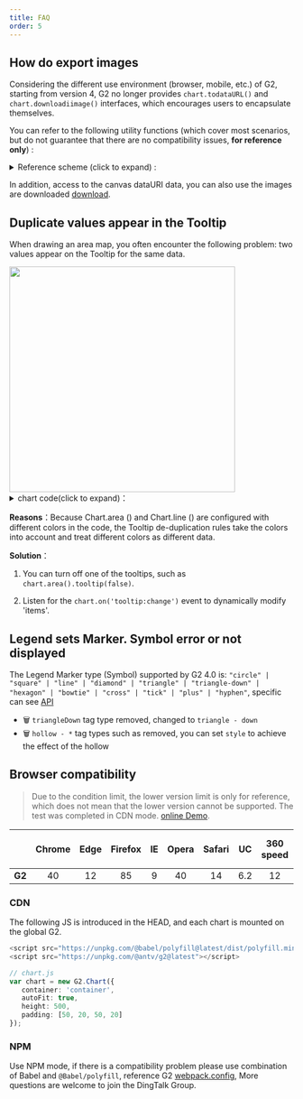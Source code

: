 ```yaml
---
title: FAQ
order: 5
---
```


## How do export images

Considering the different use environment (browser, mobile, etc.) of G2, starting from version 4, G2 no longer provides `chart.todataURL()` and `chart.downloadiimage()` interfaces, which encourages users to encapsulate themselves.

You can refer to the following utility functions (which cover most scenarios, but do not guarantee that there are no compatibility issues, **for reference only**) :

<details>
  <summary>
  Reference scheme (click to expand) :
  </summary>

```ts
/**
 * Returns the dataURL for the chart to generate the image.
 * @param chart requires a Chart instance of Dataurl
 * @returns Returns the dataURL of the chart
 */
function toDataURL(chart: Chart) {
  const canvas = chart.getCanvas();
  const renderer = chart.renderer;
  const canvasDom = canvas.get('el');
  let dataURL = '';
  if (renderer === 'svg') {
    const clone = canvasDom.cloneNode(true);
    const svgDocType = document.implementation.createDocumentType(
      'svg',
      '-//W3C//DTD SVG 1.1//EN',
      'http://www.w3.org/Graphics/SVG/1.1/DTD/svg11.dtd'
    );
    const svgDoc = document.implementation.createDocument('http://www.w3.org/2000/svg', 'svg', svgDocType);
    svgDoc.replaceChild(clone, svgDoc.documentElement);
    const svgData = new XMLSerializer().serializeToString(svgDoc);
    dataURL = 'data:image/svg+xml;charset=utf8,' + encodeURIComponent(svgData);
  } else if (renderer === 'canvas') {
    dataURL = canvasDom.toDataURL('image/png');
  }
  return dataURL;
}

/**
 * Chart pictures exported
 * @param chart chart instance
 * @param name image name, optional, default name 'G2Chart'
 */
function downloadImage(chart: Chart, name: string = 'G2Chart') {
  const link = document.createElement('a');
  const renderer = chart.renderer;
  const filename = `${name}${renderer === 'svg' ? '.svg' : '.png'}`;
  const canvas = chart.getCanvas();
  canvas.get('timeline').stopAllAnimations();

  setTimeout(() => {
    const dataURL = toDataURL(chart);
    if (window.Blob && window.URL && renderer !== 'svg') {
      const arr = dataURL.split(',');
      const mime = arr[0].match(/:(.*?);/)[1];
      const bstr = atob(arr[1]);
      let n = bstr.length;
      const u8arr = new Uint8Array(n);
      while (n--) {
        u8arr[n] = bstr.charCodeAt(n);
      }
      const blobObj = new Blob([u8arr], { type: mime });
      if (window.navigator.msSaveBlob) {
        window.navigator.msSaveBlob(blobObj, filename);
      } else {
        link.addEventListener('click', () => {
          link.download = filename;
          link.href = window.URL.createObjectURL(blobObj);
        });
      }
    } else {
      link.addEventListener('click', () => {
        link.download = filename;
        link.href = dataURL;
      });
    }
    const e = document.createEvent('MouseEvents');
    e.initEvent('click', false, false);
    link.dispatchEvent(e);
  }, 16);
}
```

</details>

In addition, access to the canvas dataURI data, you can also use the images are downloaded [download](https://github.com/rndme/download).

## Duplicate values appear in the Tooltip

When drawing an area map, you often encounter the following problem: two values appear on the Tooltip for the same data.

<img src="https://gw.alipayobjects.com/mdn/rms_f5c722/afts/img/A*fAKvSaa-wQIAAAAAAAAAAABkARQnAQ" width=400 />

<details>
  <summary>
  chart code(click to expand)：
  </summary>

```ts
import { Chart } from '@antv/g2';

const data = [
  { year: '1991', value: 15468 },
  { year: '1992', value: 16100 },
  { year: '1993', value: 15900 },
  { year: '1994', value: 17409 },
  { year: '1995', value: 17000 },
  { year: '1996', value: 31056 },
  { year: '1997', value: 31982 },
  { year: '1998', value: 32040 },
  { year: '1999', value: 33233 },
];
const chart = new Chart({
  container: 'container',
  autoFit: true,
  height: 500,
});

chart.data(data);
chart.scale({
  value: {
    min: 10000,
    nice: true,
  },
  year: {
    range: [0, 1],
  },
});
chart.tooltip({
  showCrosshairs: true,
  shared: true,
});

chart.axis('value', {
  label: {
    formatter: (val) => {
      return (+val / 10000).toFixed(1) + 'k';
    },
  },
});

// highlight-start
chart.area().position('year*value').color('l(90) 0:#1890FF 1:#f7f7f7');
chart.line().position('year*value');
// highlight-end

chart.render();
```

</details>

**Reasons**：Because Chart.area () and Chart.line () are configured with different colors in the code, the Tooltip de-duplication rules take the colors into account and treat different colors as different data.

**Solution**：

1. You can turn off one of the tooltips, such as `chart.area().tooltip(false)`.

2. Listen for the `chart.on('tooltip:change')` event to dynamically modify 'items'.

## Legend sets Marker. Symbol error or not displayed

The Legend Marker type (Symbol) supported by G2 4.0 is: `"circle" | "square" | "line" | "diamond" | "triangle" | "triangle-down" | "hexagon" | "bowtie" | "cross" | "tick" | "plus" | "hyphen"`, specific can see [API](/zh/docs/api/general/legend#marker)

- 🗑️ `triangleDown` tag type removed, changed to `triangle - down`
- 🗑️ `hollow - *` tag types such as removed, you can set `style` to achieve the effect of the hollow

## Browser compatibility

> Due to the condition limit, the lower version limit is only for reference, which does not mean that the lower version cannot be supported. The test was completed in CDN mode. [online Demo](https://lxfu1.github.io/browser-compatibility-of-antv).

|        | Chrome | Edge | Firefox | IE  | Opera | Safari | UC  | 360 speed | 360 safe browser |
| ------ | :----: | :--: | :-----: | :-: | :---: | :----: | :-: | :-------: | :--------------: |
| **G2** |   40   |  12  |   85    |  9  |  40   |   14   | 6.2 |    12     |       7.3        |

### CDN

The following JS is introduced in the HEAD, and each chart is mounted on the global G2.

```ts
<script src="https://unpkg.com/@babel/polyfill@latest/dist/polyfill.min.js"></script> // optional
<script src="https://unpkg.com/@antv/g2@latest"></script>

// chart.js
var chart = new G2.Chart({
   container: 'container',
   autoFit: true,
   height: 500,
   padding: [50, 20, 50, 20]
});
```

### NPM

Use NPM mode, if there is a compatibility problem please use combination of Babel and `@Babel/polyfill`, reference G2 [webpack.config](https://github.com/antvis/G2/blob/master/webpack.config.js), More questions are welcome to join the DingTalk Group.
